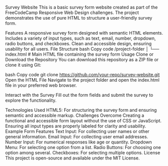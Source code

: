 Survey Website
This is a basic survey form website created as part of the FreeCodeCamp Responsive Web Design challenges. The project demonstrates the use of pure HTML to structure a user-friendly survey form.

Features
A responsive survey form designed with semantic HTML elements.
Includes a variety of input types, such as text, email, number, dropdown, radio buttons, and checkboxes.
Clean and accessible design, ensuring usability for all users.
File Structure
bash
Copy code
/project-folder
│
└── index.html   # Main HTML file containing the survey form
Usage
Clone or Download the Repository
You can download this repository as a ZIP file or clone it using Git:

bash
Copy code
git clone https://github.com/your-repo/survey-website.git
Open the HTML File
Navigate to the project folder and open the index.html file in your preferred web browser.

Interact with the Survey
Fill out the form fields and submit the survey to explore the functionality.

Technologies Used
HTML5: For structuring the survey form and ensuring semantic and accessible markup.
Challenges Overcome
Creating a functional and accessible form layout without the use of CSS or JavaScript.
Ensuring all input types are properly labeled for clarity and usability.
Example Form Features
Text Input: For collecting user names or other general information.
Email Input: For collecting user email addresses.
Number Input: For numerical responses like age or quantity.
Dropdown Menu: For selecting one option from a list.
Radio Buttons: For choosing one option among several.
Checkboxes: For selecting multiple options.
License
This project is open-source and available under the MIT License.
